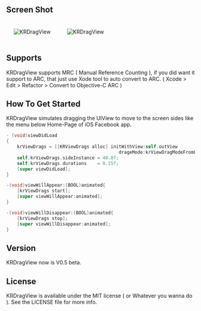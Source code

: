 ## Screen Shot

<img src="https://dl.dropbox.com/u/83663874/GitHubs/KRDrageView-1.png" alt="KRDragView" title="KRDragView" style="margin: 20px;" class="center" />
<img src="https://dl.dropbox.com/u/83663874/GitHubs/KRDrageView-2.png" alt="KRDragView" title="KRDragView" style="margin: 20px;" class="center" />

## Supports

KRDragView supports MRC ( Manual Reference Counting ), if you did want it support to ARC, that just use Xode tool to auto convert to ARC. ( Xcode > Edit > Refactor > Convert to Objective-C ARC )

## How To Get Started

KRDragView simulates dragging the UIView to move to the screen sides like the menu below Home-Page of iOS Facebook app.

``` objective-c
- (void)viewDidLoad
{
    krViewDrags = [[KRViewDrags alloc] initWithView:self.outView
                                          drageMode:krViewDragModeFromLeftToRight];
    self.krViewDrags.sideInstance = 40.0f;
    self.krViewDrags.durations    = 0.15f;
    [super viewDidLoad];
}

-(void)viewWillAppear:(BOOL)animated{
    [krViewDrags start];
    [super viewWillAppear:animated];
}

-(void)viewWillDisappear:(BOOL)animated{
    [krViewDrags stop];
    [super viewWillDisappear:animated];
}
```

## Version

KRDragView now is V0.5 beta.

## License

KRDragView is available under the MIT license ( or Whatever you wanna do ). See the LICENSE file for more info.

